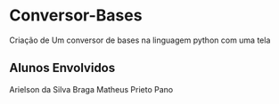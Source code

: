 # Conversor-Bases
Criação de Um conversor de bases na linguagem python com uma tela

## Alunos Envolvidos

Arielson da Silva Braga
Matheus Prieto Pano
